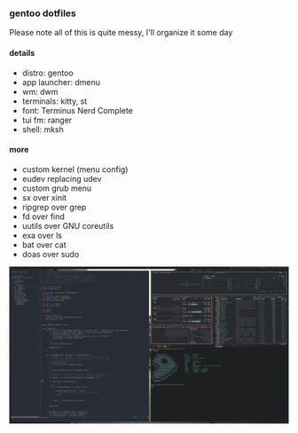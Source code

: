 ### gentoo dotfiles
Please note all of this is quite messy, I'll organize it some day 

#### details
* distro: gentoo
* app launcher: dmenu
* wm: dwm
* terminals: kitty, st
* font: Terminus Nerd Complete
* tui fm: ranger
* shell: mksh

#### more

* custom kernel (menu config)
* eudev replacing udev
* custom grub menu
* sx over xinit
* ripgrep over grep
* fd over find
* uutils over GNU coreutils
* exa over ls
* bat over cat
* doas over sudo

![ricepng](./ricey.png)

